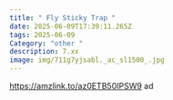 ```yaml
---
title: " Fly Sticky Trap "
date: 2025-06-09T17:39:11.265Z
tags: 2025-06-09
Category: "other "
description: 7.xx
image: img/711g7yjsabl._ac_sl1500_.jpg
---
```

https://amzlink.to/az0ETB50IPSW9  ad